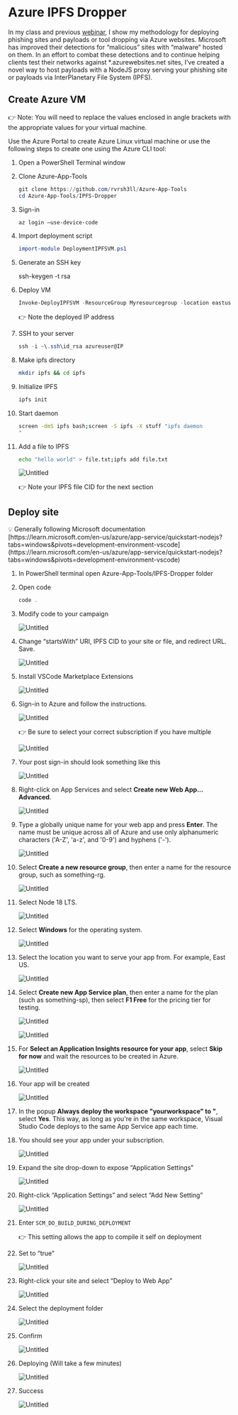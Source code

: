 # Azure IPFS Dropper

In my class and previous [webinar](https://enterpriseattack.futuresec.io/initial-access/enterprise-attack-payload-delivery-webcast), I show my methodology for deploying phishing sites and payloads or tool dropping via Azure websites. Microsoft has improved their detections for “malicious” sites with “malware” hosted on them. In an effort to combat these detections and to continue helping clients test their networks against *.azurewebsites.net sites, I’ve created a novel way to host payloads with a NodeJS proxy serving your phishing site or payloads via InterPlanetary File System (IPFS).

## Create Azure VM

<aside>
👉 Note: You will need to replace the values enclosed in angle brackets with the appropriate values for your virtual machine.

</aside>

Use the Azure Portal to create Azure Linux virtual machine or use the following steps to create one  using the Azure CLI tool:

1. Open a PowerShell Terminal window
2. Clone Azure-App-Tools
    
    ```powershell
    git clone https://github.com/rvrsh3ll/Azure-App-Tools
    cd Azure-App-Tools/IPFS-Dropper
    ```
    
3. Sign-in
    
    ```powershell
    az login —use-device-code
    ```
    
4. Import deployment script
    
    ```powershell
    import-module DeploymentIPFSVM.ps1
    ```
    
5. Generate an SSH key
    
    ssh-keygen -t rsa
    
6. Deploy VM
    
    ```powershell
    Invoke-DeployIPFSVM -ResourceGroup Myresourcegroup -location eastus -vmName ipfsserver -vmPublicDNSName myipfsvm -pubKey C:\Users\User\.ssh\id_rsa.pub
    ```
    
    <aside>
    👉 Note the deployed IP address
    
    </aside>
    
7. SSH to your server
    
    ```powershell
    ssh -i ~\.ssh\id_rsa azureuser@IP
    ```
    
8. Make ipfs directory
    
    ```bash
    mkdir ipfs && cd ipfs
    ```
    
9. Initialize IPFS
    
    ```bash
    ipfs init
    ```
    
10. Start daemon
    
    ```bash
    screen -dmS ipfs bash;screen -S ipfs -X stuff "ipfs daemon
    "
    ```
    
11. Add a file to IPFS
    
    ```bash
    echo "hello world" > file.txt;ipfs add file.txt
    ```
    
    ![Untitled](Azure%20IPFS%20Dropper%20614e40ec32c34b43a48f872854d67bf6/Untitled.png)
    
    <aside>
    👉 Note your IPFS file CID for the next section
    
    </aside>
    

## Deploy site

<aside>
💡 Generally following Microsoft documentation [https://learn.microsoft.com/en-us/azure/app-service/quickstart-nodejs?tabs=windows&pivots=development-environment-vscode](https://learn.microsoft.com/en-us/azure/app-service/quickstart-nodejs?tabs=windows&pivots=development-environment-vscode)

</aside>

1. In PowerShell terminal open Azure-App-Tools/IPFS-Dropper folder
2. Open code
    
    ```powershell
    code .
    ```
    
3. Modify code to your campaign
    
    ![Untitled](Azure%20IPFS%20Dropper%20614e40ec32c34b43a48f872854d67bf6/Untitled%201.png)
    
4. Change “startsWith” URI, IPFS CID to your site or file, and redirect URL. Save.
    
    ![Untitled](Azure%20IPFS%20Dropper%20614e40ec32c34b43a48f872854d67bf6/Untitled%202.png)
    
5. Install VSCode Marketplace Extensions
    
    ![Untitled](Azure%20IPFS%20Dropper%20614e40ec32c34b43a48f872854d67bf6/Untitled%203.png)
    
6. Sign-in to Azure and follow the instructions.
    
    ![Untitled](Azure%20IPFS%20Dropper%20614e40ec32c34b43a48f872854d67bf6/Untitled%204.png)
    
    <aside>
    👉 Be sure to select your correct subscription if you have multiple
    
    </aside>
    
    ![Untitled](Azure%20IPFS%20Dropper%20614e40ec32c34b43a48f872854d67bf6/Untitled%205.png)
    
7. Your post sign-in should look something like this
    
    ![Untitled](Azure%20IPFS%20Dropper%20614e40ec32c34b43a48f872854d67bf6/Untitled%206.png)
    
8. Right-click on App Services and select **Create new Web App... Advanced**.
    
    ![Untitled](Azure%20IPFS%20Dropper%20614e40ec32c34b43a48f872854d67bf6/Untitled%207.png)
    
9. Type a globally unique name for your web app and press **Enter**. The name must be unique across all of Azure and use only alphanumeric characters ('A-Z', 'a-z', and '0-9') and hyphens ('-').
    
    ![Untitled](Azure%20IPFS%20Dropper%20614e40ec32c34b43a48f872854d67bf6/Untitled%208.png)
    
10. Select **Create a new resource group**, then enter a name for the resource group, such as something-rg.
    
    ![Untitled](Azure%20IPFS%20Dropper%20614e40ec32c34b43a48f872854d67bf6/Untitled%209.png)
    
11. Select Node 18 LTS.
    
    ![Untitled](Azure%20IPFS%20Dropper%20614e40ec32c34b43a48f872854d67bf6/Untitled%2010.png)
    
12. Select **Windows** for the operating system.
    
    ![Untitled](Azure%20IPFS%20Dropper%20614e40ec32c34b43a48f872854d67bf6/Untitled%2011.png)
    
13. Select the location you want to serve your app from. For example, East US.
    
    ![Untitled](Azure%20IPFS%20Dropper%20614e40ec32c34b43a48f872854d67bf6/Untitled%2012.png)
    
14. Select **Create new App Service plan**, then enter a name for the plan (such as something-sp), then select **F1 Free** for the pricing tier for testing.
    
    ![Untitled](Azure%20IPFS%20Dropper%20614e40ec32c34b43a48f872854d67bf6/Untitled%2013.png)
    
    ![Untitled](Azure%20IPFS%20Dropper%20614e40ec32c34b43a48f872854d67bf6/Untitled%2014.png)
    
15. For **Select an Application Insights resource for your app**, select **Skip for now** and wait the resources to be created in Azure.
    
    ![Untitled](Azure%20IPFS%20Dropper%20614e40ec32c34b43a48f872854d67bf6/Untitled%2015.png)
    
16. Your app will be created
    
    ![Untitled](Azure%20IPFS%20Dropper%20614e40ec32c34b43a48f872854d67bf6/Untitled%2016.png)
    
17. In the popup **Always deploy the workspace "yourworkspace" to <app-name>"**, select **Yes**. This way, as long as you're in the same workspace, Visual Studio Code deploys to the same App Service app each time.
18. You should see your app under your subscription.
    
    ![Untitled](Azure%20IPFS%20Dropper%20614e40ec32c34b43a48f872854d67bf6/Untitled%2017.png)
    
19. Expand the site drop-down to expose “Application Settings”
    
    ![Untitled](Azure%20IPFS%20Dropper%20614e40ec32c34b43a48f872854d67bf6/Untitled%2018.png)
    
20. Right-click “Application Settings” and select “Add New Setting”
    
    ![Untitled](Azure%20IPFS%20Dropper%20614e40ec32c34b43a48f872854d67bf6/Untitled%2019.png)
    
21. Enter `SCM_DO_BUILD_DURING_DEPLOYMENT`
    
    <aside>
    👉 This setting allows the app to compile it self on deployment
    
    </aside>
    
22. Set to “true”
    
    ![Untitled](Azure%20IPFS%20Dropper%20614e40ec32c34b43a48f872854d67bf6/Untitled%2020.png)
    
23. Right-click your site and select “Deploy to Web App”
    
    ![Untitled](Azure%20IPFS%20Dropper%20614e40ec32c34b43a48f872854d67bf6/Untitled%2021.png)
    
24. Select the deployment folder
    
    ![Untitled](Azure%20IPFS%20Dropper%20614e40ec32c34b43a48f872854d67bf6/Untitled%2022.png)
    
25. Confirm
    
    ![Untitled](Azure%20IPFS%20Dropper%20614e40ec32c34b43a48f872854d67bf6/Untitled%2023.png)
    
26. Deploying (Will take a few minutes)
    
    ![Untitled](Azure%20IPFS%20Dropper%20614e40ec32c34b43a48f872854d67bf6/Untitled%2024.png)
    
27. Success
    
    ![Untitled](Azure%20IPFS%20Dropper%20614e40ec32c34b43a48f872854d67bf6/Untitled%2025.png)